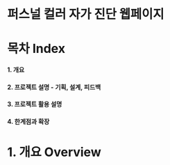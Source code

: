 # 퍼스널 컬러 자가 진단 웹페이지
# 목차 Index
#### 1. 개요
#### 2. 프로젝트 설명 - 기획, 설계, 피드백
#### 3. 프로젝트 활용 설명
#### 4. 한계점과 확장
# 1. 개요 Overview





